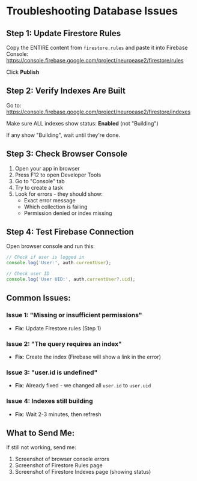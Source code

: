 # Troubleshooting Database Issues

## Step 1: Update Firestore Rules
Copy the ENTIRE content from `firestore.rules` and paste it into Firebase Console:
https://console.firebase.google.com/project/neuroease2/firestore/rules

Click **Publish**

## Step 2: Verify Indexes Are Built
Go to: https://console.firebase.google.com/project/neuroease2/firestore/indexes

Make sure ALL indexes show status: **Enabled** (not "Building")

If any show "Building", wait until they're done.

## Step 3: Check Browser Console
1. Open your app in browser
2. Press F12 to open Developer Tools
3. Go to "Console" tab
4. Try to create a task
5. Look for errors - they should show:
   - Exact error message
   - Which collection is failing
   - Permission denied or index missing

## Step 4: Test Firebase Connection
Open browser console and run this:

```javascript
// Check if user is logged in
console.log('User:', auth.currentUser);

// Check user ID
console.log('User UID:', auth.currentUser?.uid);
```

## Common Issues:

### Issue 1: "Missing or insufficient permissions"
- **Fix**: Update Firestore rules (Step 1)

### Issue 2: "The query requires an index"
- **Fix**: Create the index (Firebase will show a link in the error)

### Issue 3: "user.id is undefined"
- **Fix**: Already fixed - we changed all `user.id` to `user.uid`

### Issue 4: Indexes still building
- **Fix**: Wait 2-3 minutes, then refresh

## What to Send Me:
If still not working, send me:
1. Screenshot of browser console errors
2. Screenshot of Firestore Rules page
3. Screenshot of Firestore Indexes page (showing status)

